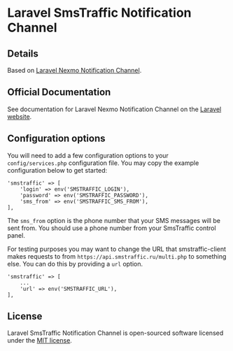 # Laravel SmsTraffic Notification Channel

## Details

Based on [Laravel Nexmo Notification Channel](https://github.com/laravel/nexmo-notification-channel).

## Official Documentation

See documentation for Laravel Nexmo Notification Channel on the [Laravel website](https://laravel.com/docs/notifications#sms-notifications).

## Configuration options

You will need to add a few configuration options to your `config/services.php` configuration file. You may copy the example configuration below to get started:

```
'smstraffic' => [
    'login' => env('SMSTRAFFIC_LOGIN'),
    'password' => env('SMSTRAFFIC_PASSWORD'),
    'sms_from' => env('SMSTRAFFIC_SMS_FROM'),
],
```

The `sms_from` option is the phone number that your SMS messages will be sent from. You should use a phone number from your SmsTraffic control panel.

For testing purposes you may want to change the URL that smstraffic-client makes requests to from `https://api.smstraffic.ru/multi.php` to something else. You can do this by providing a `url` option.

```
'smstraffic' => [
    ...
    'url' => env('SMSTRAFFIC_URL'),
],
```

## License

Laravel SmsTraffic Notification Channel is open-sourced software licensed under the [MIT license](LICENSE.md).
